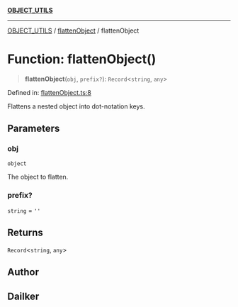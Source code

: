 [**OBJECT_UTILS**](../../README.md)

***

[OBJECT_UTILS](../../README.md) / [flattenObject](../README.md) / flattenObject

# Function: flattenObject()

> **flattenObject**(`obj`, `prefix?`): `Record`\<`string`, `any`\>

Defined in: [flattenObject.ts:8](https://github.com/dailker/everyutil/blob/b7f22b082046077d9fa17a48e94d4c255288033b/src/object/flattenObject.ts#L8)

Flattens a nested object into dot-notation keys.

## Parameters

### obj

`object`

The object to flatten.

### prefix?

`string` = `''`

## Returns

`Record`\<`string`, `any`\>

## Author

## Dailker
